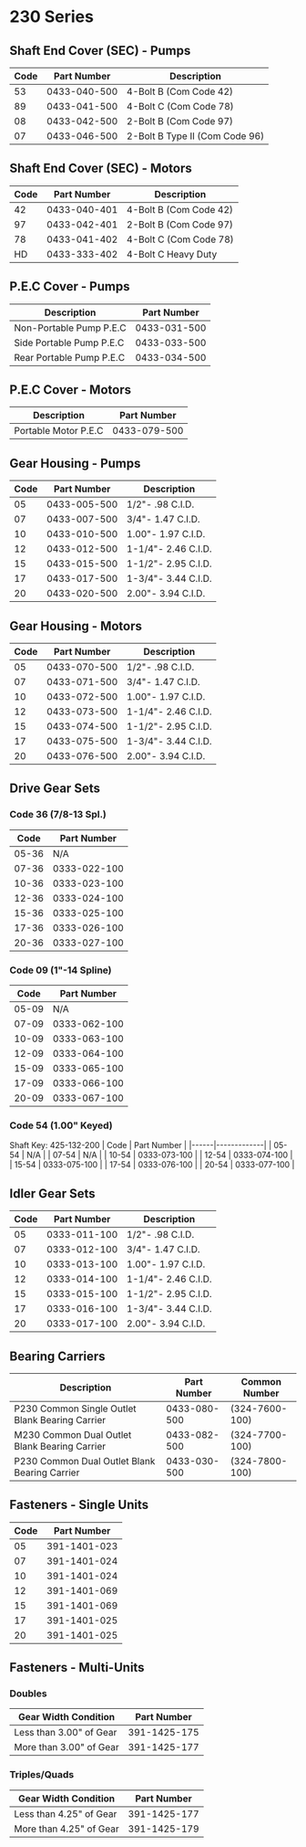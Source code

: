 # 230 Series

## Shaft End Cover (SEC) - Pumps
| Code | Part Number | Description |
|------|-------------|-------------|
| 53 | 0433-040-500 | 4-Bolt B (Com Code 42) |
| 89 | 0433-041-500 | 4-Bolt C (Com Code 78) |
| 08 | 0433-042-500 | 2-Bolt B (Com Code 97) |
| 07 | 0433-046-500 | 2-Bolt B Type II (Com Code 96) |

## Shaft End Cover (SEC) - Motors
| Code | Part Number | Description |
|------|-------------|-------------|
| 42 | 0433-040-401 | 4-Bolt B (Com Code 42) |
| 97 | 0433-042-401 | 2-Bolt B (Com Code 97) |
| 78 | 0433-041-402 | 4-Bolt C (Com Code 78) |
| HD | 0433-333-402 | 4-Bolt C Heavy Duty |

## P.E.C Cover - Pumps
| Description | Part Number |
|-------------|-------------|
| Non-Portable Pump P.E.C | 0433-031-500 |
| Side Portable Pump P.E.C | 0433-033-500 |
| Rear Portable Pump P.E.C | 0433-034-500 |

## P.E.C Cover - Motors
| Description | Part Number |
|-------------|-------------|
| Portable Motor P.E.C | 0433-079-500 |

## Gear Housing - Pumps
| Code | Part Number | Description |
|------|-------------|-------------|
| 05 | 0433-005-500 | 1/2"- .98 C.I.D. |
| 07 | 0433-007-500 | 3/4"- 1.47 C.I.D. |
| 10 | 0433-010-500 | 1.00"- 1.97 C.I.D. |
| 12 | 0433-012-500 | 1-1/4"- 2.46 C.I.D. |
| 15 | 0433-015-500 | 1-1/2"- 2.95 C.I.D. |
| 17 | 0433-017-500 | 1-3/4"- 3.44 C.I.D. |
| 20 | 0433-020-500 | 2.00"- 3.94 C.I.D. |

## Gear Housing - Motors
| Code | Part Number | Description |
|------|-------------|-------------|
| 05 | 0433-070-500 | 1/2"- .98 C.I.D. |
| 07 | 0433-071-500 | 3/4"- 1.47 C.I.D. |
| 10 | 0433-072-500 | 1.00"- 1.97 C.I.D. |
| 12 | 0433-073-500 | 1-1/4"- 2.46 C.I.D. |
| 15 | 0433-074-500 | 1-1/2"- 2.95 C.I.D. |
| 17 | 0433-075-500 | 1-3/4"- 3.44 C.I.D. |
| 20 | 0433-076-500 | 2.00"- 3.94 C.I.D. |

## Drive Gear Sets

### Code 36 (7/8-13 Spl.)
| Code | Part Number |
|------|-------------|
| 05-36 | N/A |
| 07-36 | 0333-022-100 |
| 10-36 | 0333-023-100 |
| 12-36 | 0333-024-100 |
| 15-36 | 0333-025-100 |
| 17-36 | 0333-026-100 |
| 20-36 | 0333-027-100 |

### Code 09 (1"-14 Spline)
| Code | Part Number |
|------|-------------|
| 05-09 | N/A |
| 07-09 | 0333-062-100 |
| 10-09 | 0333-063-100 |
| 12-09 | 0333-064-100 |
| 15-09 | 0333-065-100 |
| 17-09 | 0333-066-100 |
| 20-09 | 0333-067-100 |

### Code 54 (1.00" Keyed)
Shaft Key: 425-132-200
| Code | Part Number |
|------|-------------|
| 05-54 | N/A |
| 07-54 | N/A |
| 10-54 | 0333-073-100 |
| 12-54 | 0333-074-100 |
| 15-54 | 0333-075-100 |
| 17-54 | 0333-076-100 |
| 20-54 | 0333-077-100 |

## Idler Gear Sets
| Code | Part Number | Description |
|------|-------------|-------------|
| 05 | 0333-011-100 | 1/2"- .98 C.I.D. |
| 07 | 0333-012-100 | 3/4"- 1.47 C.I.D. |
| 10 | 0333-013-100 | 1.00"- 1.97 C.I.D. |
| 12 | 0333-014-100 | 1-1/4"- 2.46 C.I.D. |
| 15 | 0333-015-100 | 1-1/2"- 2.95 C.I.D. |
| 17 | 0333-016-100 | 1-3/4"- 3.44 C.I.D. |
| 20 | 0333-017-100 | 2.00"- 3.94 C.I.D. |

## Bearing Carriers
| Description | Part Number | Common Number |
|-------------|-------------|---------------|
| P230 Common Single Outlet Blank Bearing Carrier | 0433-080-500 | (324-7600-100) |
| M230 Common Dual Outlet Blank Bearing Carrier | 0433-082-500 | (324-7700-100) |
| P230 Common Dual Outlet Blank Bearing Carrier | 0433-030-500 | (324-7800-100) |

## Fasteners - Single Units
| Code | Part Number |
|------|-------------|
| 05 | 391-1401-023 |
| 07 | 391-1401-024 |
| 10 | 391-1401-024 |
| 12 | 391-1401-069 |
| 15 | 391-1401-069 |
| 17 | 391-1401-025 |
| 20 | 391-1401-025 |

## Fasteners - Multi-Units

### Doubles
| Gear Width Condition | Part Number |
|--------------------|-------------|
| Less than 3.00" of Gear | 391-1425-175 |
| More than 3.00" of Gear | 391-1425-177 |

### Triples/Quads
| Gear Width Condition | Part Number |
|--------------------|-------------|
| Less than 4.25" of Gear | 391-1425-177 |
| More than 4.25" of Gear | 391-1425-179 |
